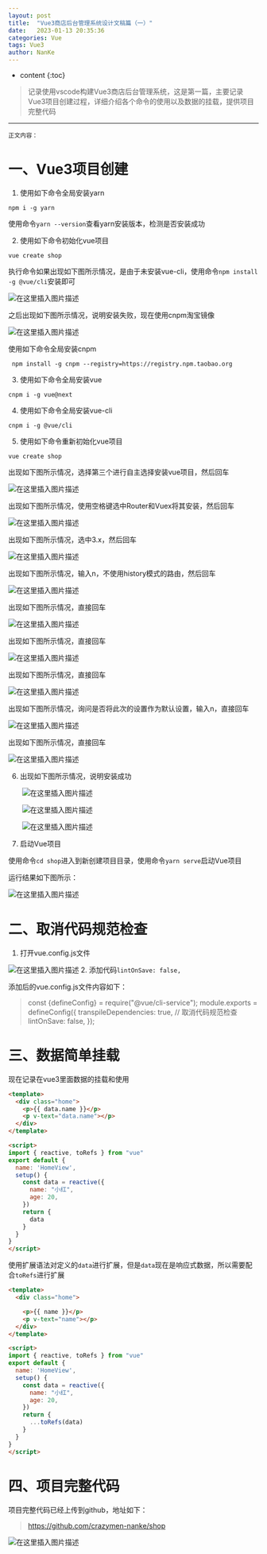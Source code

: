 ```yaml
---
layout: post
title:  "Vue3商店后台管理系统设计文稿篇（一）"
date:   2023-01-13 20:35:36
categories: Vue
tags: Vue3 
author: NanKe
---
```


* content
{:toc}
> 记录使用vscode构建Vue3商店后台管理系统，这是第一篇，主要记录Vue3项目创建过程，详细介绍各个命令的使用以及数据的挂载，提供项目完整代码



---

`正文内容：`

# 一、Vue3项目创建

 1. 使用如下命令全局安装yarn

  `npm i -g yarn`

  使用命令`yarn --version`查看yarn安装版本，检测是否安装成功

 2. 使用如下命令初始化vue项目

  `vue create shop`

  执行命令如果出现如下图所示情况，是由于未安装vue-cli，使用命令`npm install -g @vue/cli`安装即可

  ![在这里插入图片描述](https://raw.githubusercontent.com/crazymen-nanke/image/master/note/202303181456032.png)

  之后出现如下图所示情况，说明安装失败，现在使用cnpm淘宝镜像

  ![在这里插入图片描述](https://raw.githubusercontent.com/crazymen-nanke/image/master/note/202303181456277.png)

   使用如下命令全局安装cnpm

   ` npm install -g cnpm --registry=https://registry.npm.taobao.org`

3. 使用如下命令全局安装vue

  `cnpm i -g vue@next`

4. 使用如下命令全局安装vue-cli

  `cnpm i -g @vue/cli`

5. 使用如下命令重新初始化vue项目

  `vue create shop`

  出现如下图所示情况，选择第三个进行自主选择安装vue项目，然后回车

  ![在这里插入图片描述](https://raw.githubusercontent.com/crazymen-nanke/image/master/note/202303181456068.png)

  出现如下图所示情况，使用空格键选中Router和Vuex将其安装，然后回车

  ![在这里插入图片描述](https://raw.githubusercontent.com/crazymen-nanke/image/master/note/202303181456195.png)

  出现如下图所示情况，选中3.x，然后回车

  ![在这里插入图片描述](https://raw.githubusercontent.com/crazymen-nanke/image/master/note/202303181456125.png)

  出现如下图所示情况，输入n，不使用history模式的路由，然后回车

  ![在这里插入图片描述](https://raw.githubusercontent.com/crazymen-nanke/image/master/note/202303181456163.png)

  出现如下图所示情况，直接回车

  ![在这里插入图片描述](https://raw.githubusercontent.com/crazymen-nanke/image/master/note/202303181456293.png)

  出现如下图所示情况，直接回车

  ![在这里插入图片描述](https://raw.githubusercontent.com/crazymen-nanke/image/master/note/202303181456795.png)

  出现如下图所示情况，直接回车

  ![在这里插入图片描述](https://raw.githubusercontent.com/crazymen-nanke/image/master/note/202303181456603.png)

  出现如下图所示情况，询问是否将此次的设置作为默认设置，输入n，直接回车

  ![在这里插入图片描述](https://raw.githubusercontent.com/crazymen-nanke/image/master/note/202303181456538.png)

  出现如下图所示情况，直接回车

  ![在这里插入图片描述](https://raw.githubusercontent.com/crazymen-nanke/image/master/note/202303181456245.png)

6. 出现如下图所示情况，说明安装成功

   ​      ![在这里插入图片描述](https://raw.githubusercontent.com/crazymen-nanke/image/master/note/202303181456750.png)  

   ​      ![在这里插入图片描述](https://raw.githubusercontent.com/crazymen-nanke/image/master/note/202303181541369.png)

   ​      ![在这里插入图片描述](https://raw.githubusercontent.com/crazymen-nanke/image/master/note/202303181541629.png)

   

7. 启动Vue项目

  使用命令`cd shop`进入到新创建项目目录，使用命令`yarn serve`启动Vue项目

  运行结果如下图所示：

  ![在这里插入图片描述](https://raw.githubusercontent.com/crazymen-nanke/image/master/note/202303181456898.png)

# 二、取消代码规范检查

1. 打开vue.config.js文件

![在这里插入图片描述](https://raw.githubusercontent.com/crazymen-nanke/image/master/note/202303181500503.png)
2. 添加代码`lintOnSave: false,`

  添加后的vue.config.js文件内容如下：
> const {defineConfig} = require("@vue/cli-service");
> module.exports = defineConfig({
> transpileDependencies: true,
> // 取消代码规范检查
> lintOnSave: false,
> });

# 三、数据简单挂载
现在记录在vue3里面数据的挂载和使用
```html
<template>
  <div class="home">
    <p>{{ data.name }}</p>
    <p v-text="data.name"></p>
  </div>
</template>

<script>
import { reactive, toRefs } from "vue"
export default {
  name: 'HomeView',
  setup() {
    const data = reactive({
      name: "小红",
      age: 20,
    })
    return {
      data
    }
  }
}
</script>
```
使用扩展语法对定义的`data`进行扩展，但是`data`现在是响应式数据，所以需要配合`toRefs`进行扩展
```html
<template>
  <div class="home">

    <p>{{ name }}</p>
    <p v-text="name"></p>
  </div>
</template>

<script>
import { reactive, toRefs } from "vue"
export default {
  name: 'HomeView',
  setup() {
    const data = reactive({
      name: "小红",
      age: 20,
    })
    return {
      ...toRefs(data)
    }
  }
}
</script>
```
# 四、项目完整代码
项目完整代码已经上传到github，地址如下：
>https://github.com/crazymen-nanke/shop

![在这里插入图片描述](https://raw.githubusercontent.com/crazymen-nanke/image/master/note/202303181456644.png)

